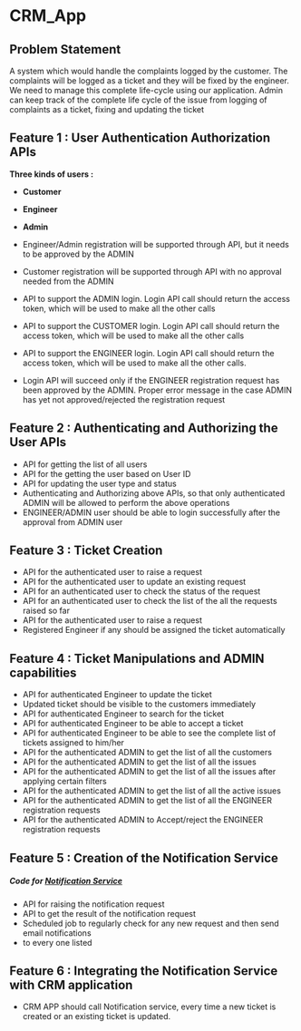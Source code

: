 # CRM_App


## Problem Statement

 A system which would handle the complaints logged by the customer.
The complaints will be logged as a ticket and they will be fixed by the engineer. We need to manage this complete 
life-cycle using our application. 
Admin can keep track of the complete life cycle of the issue from logging of complaints as a ticket, fixing and updating 
the ticket

## Feature 1 : User Authentication Authorization APIs

**Three kinds of users :**
- **Customer**
- **Engineer**
- **Admin**

       
- Engineer/Admin registration will be supported through API, but it needs to be approved by the ADMIN
- Customer registration will be supported through API with no approval needed from the ADMIN
- API to support the ADMIN login. Login API call should return the access token, which will be used to make all
 the other calls
- API to support the CUSTOMER login. Login API call should return the access token, which will be used to make
 all the other calls
- API to support the ENGINEER login. Login API call should return the access token, which will be used to make all
 the other calls.
- Login API will succeed only if the ENGINEER registration request has been approved by the ADMIN. Proper error
 message in the case ADMIN has yet not approved/rejected the registration request
 
 
 ## Feature 2 : Authenticating and Authorizing the User APIs

- API for getting the list of all users
- API for the getting the user based on User ID
- API for updating the user type and status
- Authenticating and Authorizing above APIs, so that only authenticated ADMIN will be allowed to perform 
the above operations
- ENGINEER/ADMIN user should be able to login successfully after the approval from ADMIN user


## Feature 3 : Ticket Creation
- API for the authenticated user to raise a request
- API for the authenticated user to update an existing request
- API for an authenticated user to check the status of the request
- API for an authenticated user to check the list of the all the requests raised so far
- API for the authenticated user to raise a request
- Registered Engineer if any should be assigned the ticket automatically


## Feature 4 : Ticket Manipulations and ADMIN capabilities
- API for authenticated Engineer to update the ticket
- Updated ticket should be visible to the customers immediately
- API for authenticated Engineer to search for the ticket
- API for authenticated Engineer to be able to accept a ticket
- API for authenticated Engineer to be able to see the complete list of tickets assigned to him/her
- API for the authenticated ADMIN to get the list of all the customers
- API for the authenticated ADMIN to get the list of all the issues
- API for the authenticated ADMIN to get the list of all the issues after applying certain filters
- API for the authenticated ADMIN to get the list of all the active issues
- API for the authenticated ADMIN to get the list of all the ENGINEER registration requests
- API for the authenticated ADMIN to Accept/reject the ENGINEER registration requests

## Feature 5 : Creation of the Notification Service

  ##### Code for [Notification Service](https://github.com/Sakibdevlekar/notification)
- API for raising the notification request
- API to get the result of the notification request
- Scheduled job to regularly check for any new request and then send email notifications
- to every one listed


## Feature 6 : Integrating the Notification Service with CRM application

- CRM APP should call Notification service, every time a new ticket is created or an existing 
ticket is updated.




 
 
